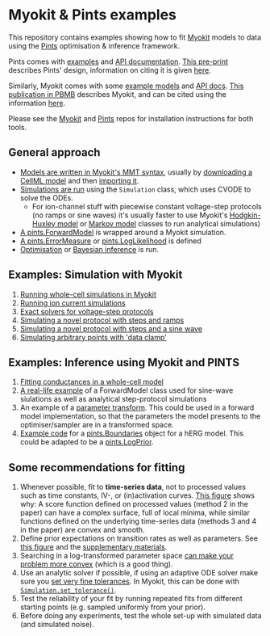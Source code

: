 # Myokit & Pints examples

This repository contains examples showing how to fit [Myokit](https://github.com/MichaelClerx/myokit/) models to data using the [Pints](https://github.com/pints-team/pints) optimisation & inference framework.

Pints comes with [examples](https://github.com/pints-team/pints/blob/master/examples/README.md) and [API documentation](https://pints.readthedocs.io/). [This pre-print](https://arxiv.org/abs/1812.07388) describes Pints' design, information on citing it is given [here](https://github.com/pints-team/pints/blob/master/CITATION).

Similarly, Myokit comes with some [example models](http://myokit.org/examples/) and [API docs](https://myokit.readthedocs.io). [This publication in PBMB](https://doi.org/10.1016/j.pbiomolbio.2015.12.008) describes Myokit, and can be cited using the information [here](https://github.com/MichaelClerx/myokit/blob/master/CITATION).

Please see the [Myokit](https://github.com/MichaelClerx/myokit/) and [Pints](https://github.com/pints-team/pints) repos for installation instructions for both tools.

## General approach

- [Models are written in Myokit's MMT syntax](https://myokit.readthedocs.io/syntax/index.html), usually by [downloading a CellML model](https://models.cellml.org/electrophysiology) and then [importing it](https://myokit.readthedocs.io/api_formats/cellml.html).
- [Simulations are run](https://myokit.readthedocs.io/api_simulations/Simulation.html) using the `Simulation` class, which uses CVODE to solve the ODEs.
  - For ion-channel stuff with piecewise constant voltage-step protocols (no ramps or sine waves) it's usually faster to use Myokit's [Hodgkin-Huxley model](https://myokit.readthedocs.io/api_library/hh.html) or [Markov model](https://myokit.readthedocs.io/api_library/markov.html) classes to run analytical simulations)
- [A pints.ForwardModel](https://nbviewer.jupyter.org/github/pints-team/pints/blob/master/examples/writing-a-model.ipynb) is wrapped around a Myokit simulation.
- [A pints.ErrorMeasure](https://pints.readthedocs.io/en/latest/error_measures.html) or [pints.LogLikelihood](https://pints.readthedocs.io/en/latest/log_likelihoods.html) is defined
- [Optimisation](https://nbviewer.jupyter.org/github/pints-team/pints/blob/master/examples/optimisation-first-example.ipynb) or [Bayesian inference](https://nbviewer.jupyter.org/github/pints-team/pints/blob/master/examples/sampling-first-example.ipynb) is run.

## Examples: Simulation with Myokit

1. [Running whole-cell simulations in Myokit](https://myokit.readthedocs.io/guide/simulations.html)
2. [Running ion current simulations](https://nbviewer.jupyter.org/github/pints-team/myokit-pints-examples/blob/master/ion-currents/ion-current-models.ipynb)
3. [Exact solvers for voltage-step protocols](https://nbviewer.jupyter.org/github/pints-team/myokit-pints-examples/blob/master/ion-currents/exact-simulation-of-step-protocols.ipynb)
4. [Simulating a novel protocol with steps and ramps](https://nbviewer.jupyter.org/github/pints-team/myokit-pints-examples/blob/master/ion-currents/steps-and-ramps.ipynb)
5. [Simulating a novel protocol with steps and a sine wave](https://nbviewer.jupyter.org/github/pints-team/myokit-pints-examples/blob/master/ion-currents/steps-and-sine-waves.ipynb)
6. [Simulating arbitrary points with 'data clamp'](https://nbviewer.jupyter.org/github/pints-team/myokit-pints-examples/blob/master/ion-currents/data-clamp.ipynb)

## Examples: Inference using Myokit and PINTS

1. [Fitting conductances in a whole-cell model](https://github.com/MichaelClerx/myokit-pints-examples/tree/master/whole-cell-conductances)
2. [A real-life example](https://github.com/CardiacModelling/FourWaysOfFitting/blob/master/python/model.py) of a ForwardModel class used for sine-wave siulations as well as analytical step-protocol simulations
3. An example of a [parameter transform](https://github.com/CardiacModelling/FourWaysOfFitting/blob/master/python/transformation.py). This could be used in a forward model implementation, so that the parameters the model presents to the optimiser/sampler are in a transformed space.
4. [Example code](https://pints.readthedocs.io/en/latest/boundaries.html) for a [pints.Boundaries](https://pints.readthedocs.io/en/latest/boundaries.html) object for a hERG model. This could be adapted to be a [pints.LogPrior](https://pints.readthedocs.io/en/latest/log_priors.html).

## Some recommendations for fitting

1. Whenever possible, fit to **time-series data**, not to processed values such as time constants, IV-, or (in)activation curves. [This figure](https://www.biorxiv.org/content/10.1101/609875v1.full#F11) shows why: A score function defined on processed values (method 2 in the paper) can have a complex surface, full of local minima, while similar functions defined on the underlying time-series data (methods 3 and 4 in the paper) are convex and smooth.
2. Define prior expectations on transition rates as well as parameters. See [this figure](https://www.biorxiv.org/content/10.1101/609875v1.full#F3) and the [supplementary materials](https://www.biorxiv.org/content/10.1101/609875v1.supplementary-material).
3. Searching in a log-transformed parameter space [can make your problem more convex](https://dx.doi.org/10.1093/bioinformatics/btz020) (which is a good thing).
4. Use an analytic solver if possible, if using an adaptive ODE solver make sure you [set very fine tolerances](https://mirams.wordpress.com/2018/10/17/ode-errors-and-optimisation/). In Myokit, this can be done with [`Simulation.set_tolerance()`](https://myokit.readthedocs.io/api_simulations/Simulation.html#myokit.Simulation.set_tolerance).
5. Test the reliability of your fit by running repeated fits from different starting points (e.g. sampled uniformly from your prior).
6. Before doing any experiments, test the whole set-up with simulated data (and simulated noise).
